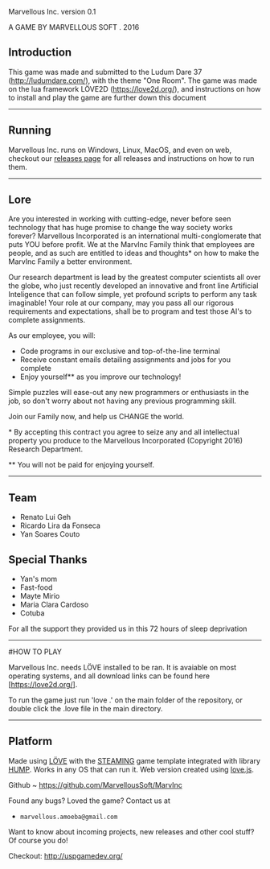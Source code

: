 Marvellous Inc. version 0.1

A GAME BY MARVELLOUS SOFT . 2016

## Introduction

This game was made and submitted to the Ludum Dare 37 (http://ludumdare.com/), with the theme "One Room". The game was made on the lua framework LÖVE2D (https://love2d.org/), and instructions on how to install and play the game are further down this document

----------------------------------------------------

## Running

Marvellous Inc. runs on Windows, Linux, MacOS, and even on web, checkout our [releases page](https://github.com/MarvellousSoft/MarvInc/releases) for all releases and instructions on how to run them.

----------------------------------------------------

## Lore

Are you interested in working with cutting-edge, never before seen technology that has huge promise to change the way society works forever? Marvellous Incorporated is an international multi-conglomerate that puts YOU before profit. We at the MarvInc Family think that employees are people, and as such are entitled to ideas and thoughts* on how to make the MarvInc Family a better environment.

Our research department is lead by the greatest computer scientists all over the globe, who just recently developed an innovative and front line Artificial Inteligence that can follow simple, yet profound scripts to perform any task imaginable! Your role at our company, may you pass all our rigorous requirements and expectations, shall be to program and test those AI's to complete assignments.

As our employee, you will:

- Code programs in our exclusive and top-of-the-line terminal
- Receive constant emails detailing assignments and jobs for you complete
- Enjoy yourself** as you improve our technology!

Simple puzzles will ease-out any new programmers or enthusiasts in the job, so don't worry about not having any previous programming skill.

Join our Family now, and help us CHANGE the world.

\* By accepting this contract you agree to seize any and all intellectual property you produce to the Marvellous Incorporated (Copyright 2016) Research Department.

** You will not be paid for enjoying yourself.

----------------------------------------------------

## Team

- Renato Lui Geh
- Ricardo Lira da Fonseca
- Yan Soares Couto

## Special Thanks

- Yan's mom
- Fast-food
- Mayte Mirio
- Maria Clara Cardoso
- Cotuba

For all the support they provided us in this 72 hours of sleep deprivation

----------------------------------------------------

#HOW TO PLAY

Marvellous Inc. needs LÖVE installed to be ran. It is avaiable on most operating systems, and all download links can be found here [https://love2d.org/].

To run the game just run 'love .' on the main folder of the repository, or double click the .love file in the main directory.

----------------------------------------------------

## Platform

Made using [LÖVE](https://love2d.org/) with the [STEAMING](https://github.com/uspgamedev/STEAMING) game template integrated with library [HUMP](http://hump.readthedocs.org/).
Works in any OS that can run it. Web version created using [love.js](https://github.com/TannerRogalsky/love.js).

Github
    ~ https://github.com/MarvellousSoft/MarvInc


Found any bugs? Loved the game? Contact us at

- `marvellous.amoeba@gmail.com`

Want to know about incoming projects, new releases and other cool stuff? Of course you do!

Checkout: http://uspgamedev.org/
